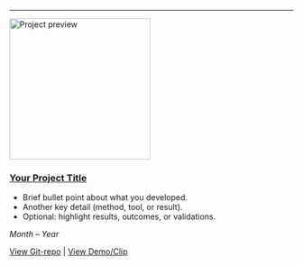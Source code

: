 <hr>

<div class="project">
  <div class="project-image">
    <img src="assets/img/your-project-image.png" alt="Project preview" width="250">
  </div>
  <div class="project-details">
    <h3>
      <a href="https://github.com/yourusername/yourproject" target="_blank">
        Your Project Title
      </a>
    </h3>
    <ul>
      <li>Brief bullet point about what you developed.</li>
      <li>Another key detail (method, tool, or result).</li>
      <li>Optional: highlight results, outcomes, or validations.</li>
    </ul>
    <p><em>Month – Year</em></p>
    <a href="https://github.com/yourusername/yourproject" target="_blank">View Git-repo</a>
    | 
    <a href="https://link-to-demo-or-paper.com" target="_blank">View Demo/Clip</a>
  </div>
</div>
